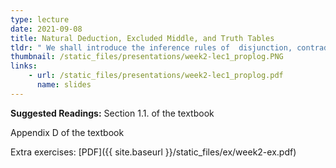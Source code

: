 ```yaml
---
type: lecture
date: 2021-09-08
title: Natural Deduction, Excluded Middle, and Truth Tables
tldr: " We shall introduce the inference rules of  disjunction, contradiction and negation. We shall also talk about the semantics of (classical) propositional logic."
thumbnail: /static_files/presentations/week2-lec1_proplog.PNG 
links: 
    - url: /static_files/presentations/week2-lec1_proplog.pdf
      name: slides
---
```

**Suggested Readings:**
Section 1.1. of the textbook 

Appendix D of the textbook 

Extra exercises: [PDF]({{ site.baseurl }}/static_files/ex/week2-ex.pdf)

<!--
[PDF](https://raw.githubusercontent.com/introproofs/jhu301-f21/master/static_files/ex/week2-ex.pdf){:target="_blank"}
>